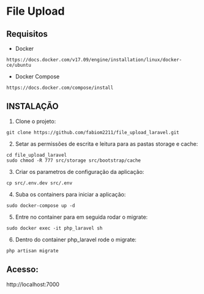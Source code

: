 # File Upload 

## Requisitos
* Docker

```
https://docs.docker.com/v17.09/engine/installation/linux/docker-ce/ubuntu
```

* Docker Compose

```
https://docs.docker.com/compose/install
```

## INSTALAÇÃO

1. Clone o projeto:
```
git clone https://github.com/fabiom2211/file_upload_laravel.git
```

2. Setar as permissões de escrita e leitura para as pastas storage e cache:
```
cd file_upload_laravel
sudo chmod -R 777 src/storage src/bootstrap/cache
```

3. Criar os parametros de configuração da aplicação:
```
cp src/.env.dev src/.env
```

4. Suba os containers para iniciar a aplicação:
```
sudo docker-compose up -d
```

5. Entre no container para em seguida rodar o migrate:
```
sudo docker exec -it php_laravel sh
```

6. Dentro do container php_laravel rode o migrate:
```
php artisan migrate

```

## Acesso:
http://localhost:7000